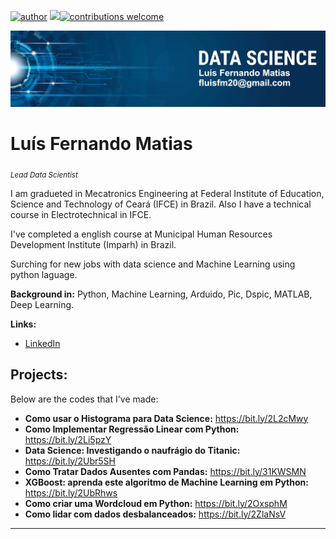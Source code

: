 [![author](https://img.shields.io/badge/author-luismatias-red)](https://www.linkedin.com/in/lu%C3%ADs-fernando-matias-de-farias-52234b20a/) [![](https://img.shields.io/badge/python-3.7+-blue.svg)](https://www.python.org/downloads/release/python-365/)[![contributions welcome](https://img.shields.io/badge/contributions-welcome-brightgreen.svg?style=flat)](https://github.com/carlosfab/data_science/issues)

<p align="center">
  <img src="banner_Luis.png" >
</p>

# Luís Fernando Matias 
<sub>*Lead Data Scientist*</sub>

I am gradueted in Mecatronics Engineering at Federal Institute of Education, Science and Technology of Ceará (IFCE) in Brazil. Also I have  a technical course in Electrotechnical in IFCE.

I've completed a english course at Municipal Human Resources Development Institute (Imparh) in Brazil.

Surching for new jobs with data science and Machine Learning using python laguage.


**Background in:** Python, Machine Learning, Arduido, Pic, Dspic, MATLAB, Deep Learning.

**Links:**
* [LinkedIn](https://www.linkedin.com/in/lu%C3%ADs-fernando-matias-de-farias-52234b20a/)



## Projects:
Below are the codes that I've made:

* **Como usar o Histograma para Data Science:** https://bit.ly/2L2cMwy
* **Como Implementar Regressão Linear com Python:** https://bit.ly/2Li5pzY
* **Data Science: Investigando o naufrágio do Titanic:** https://bit.ly/2Ubr5SH
* **Como Tratar Dados Ausentes com Pandas:** https://bit.ly/31KWSMN
* **XGBoost: aprenda este algoritmo de Machine Learning em Python:** https://bit.ly/2UbRhws
* **Como criar uma Wordcloud em Python:** https://bit.ly/2OxsphM
* **Como lidar com dados desbalanceados:** https://bit.ly/2ZlaNsV

---




